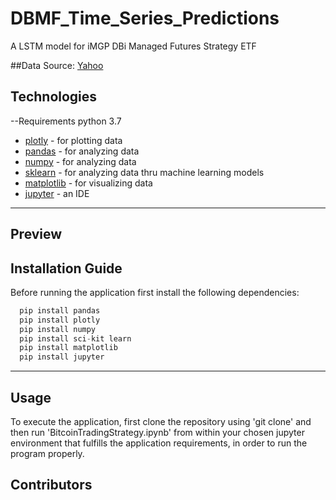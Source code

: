 # DBMF_Time_Series_Predictions
A LSTM model for iMGP DBi Managed Futures Strategy ETF

##Data Source: 
[Yahoo](https://finance.yahoo.com/quote/DBMF/history?period1=1557273600&period2=1664150400&interval=1d&filter=history&frequency=1d&includeAdjustedClose=true)


## Technologies
--Requirements
python 3.7

- [plotly](https://pypi.org/project/plotly/) - for plotting data
- [pandas](https://pypi.org/project/pandas/) - for analyzing data 
- [numpy](https://pypi.org/project/numpy/) - for analyzing data 
- [sklearn](https://pypi.org/project/sklearn/) - for analyzing data thru machine learning models
- [matplotlib](https://pypi.org/project/matplotlib/) - for visualizing data
- [jupyter](https://pypi.org/project/jupyterlab/) - an IDE
  
---


## Preview

 
				
## Installation Guide

Before running the application first install the following dependencies:

```python
  pip install pandas
  pip install plotly
  pip install numpy
  pip install sci-kit learn
  pip install matplotlib
  pip install jupyter

```
---
## Usage
To execute the application, first clone the repository using 'git clone' and then run 'BitcoinTradingStrategy.ipynb' from within your chosen jupyter environment that fulfills the application requirements, in order to run the program properly. 


## Contributors

